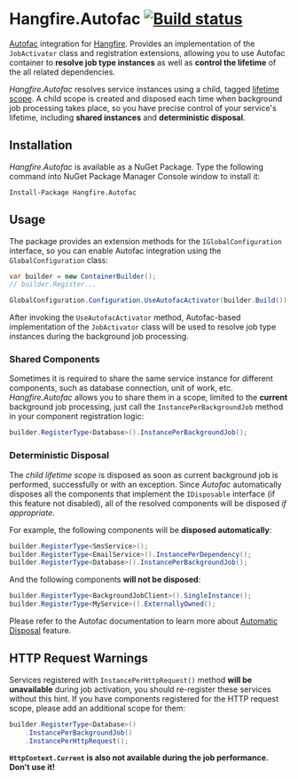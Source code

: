 Hangfire.Autofac [![Build status](https://ci.appveyor.com/api/projects/status/oncvxlqtnake9c86)](https://ci.appveyor.com/project/odinserj/hangfire-autofac)
================

[Autofac](http://autofac.org) integration for [Hangfire](http://hangfire.io). Provides an implementation of the `JobActivator` class and registration extensions, allowing you to use Autofac container to **resolve job type instances** as well as **control the lifetime** of the all related dependencies.

*Hangfire.Autofac* resolves service instances using a child, tagged [lifetime scope](http://docs.autofac.org/en/latest/lifetime/index.html). A child scope is created and disposed each time when background job processing takes place, so you have precise control of your service's lifetime, including **shared instances** and **deterministic disposal**.

Installation
--------------

*Hangfire.Autofac* is available as a NuGet Package. Type the following command into NuGet Package Manager Console window to install it:

```
Install-Package Hangfire.Autofac
```

Usage
------

The package provides an extension methods for the `IGlobalConfiguration` interface, so you can enable Autofac integration using the `GlobalConfiguration` class:

```csharp
var builder = new ContainerBuilder();
// builder.Register...

GlobalConfiguration.Configuration.UseAutofacActivator(builder.Build());
```

After invoking the `UseAutofacActivator` method, Autofac-based implementation of the `JobActivator` class will be used to resolve job type instances during the background job processing.

### Shared Components

Sometimes it is required to share the same service instance for different components, such as database connection, unit of work, etc. *Hangfire.Autofac* allows you to share them in a scope, limited to the **current** background job processing, just call the `InstancePerBackgroundJob` method in your component registration logic:

```csharp
builder.RegisterType<Database>().InstancePerBackgroundJob();
```

### Deterministic Disposal

The *child lifetime scope* is disposed as soon as current background job is performed, successfully or with an exception. Since *Autofac* automatically disposes all the components that implement the `IDisposable` interface (if this feature not disabled), all of the resolved components will be disposed *if appropriate*.

For example, the following components will be **disposed automatically**:

```csharp
builder.RegisterType<SmsService>();
builder.RegisterType<EmailService>().InstancePerDependency();
builder.RegisterType<Database>().InstancePerBackgroundJob();
```

And the following components **will not be disposed**:

```csharp
builder.RegisterType<BackgroundJobClient>().SingleInstance();
builder.RegisterType<MyService>().ExternallyOwned();
```

Please refer to the Autofac documentation to learn more about [Automatic Disposal](http://docs.autofac.org/en/latest/lifetime/disposal.html#automatic-disposal) feature.

HTTP Request Warnings
----------------------

Services registered with `InstancePerHttpRequest()` method **will be unavailable** during job activation, you should re-register these services without this hint. If you have components registered for the HTTP request scope, please add an additional scope for them:

```csharp
builder.RegisterType<Database>()
    .InstancePerBackgroundJob()
    .InstancePerHttpRequest();
```

**`HttpContext.Current` is also not available during the job performance. Don't use it!**

